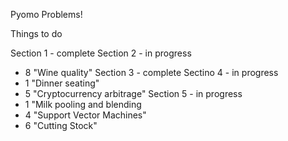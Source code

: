 Pyomo Problems!


Things to do

Section 1 - complete
Section 2 - in progress
* 8 "Wine quality" 
Section 3 - complete
Sectino 4 - in progress
* 1 "Dinner seating"
* 5 "Cryptocurrency arbitrage" 
Section 5 - in progress
* 1 "Milk pooling and blending
* 4 "Support Vector Machines"
* 6 "Cutting Stock"
